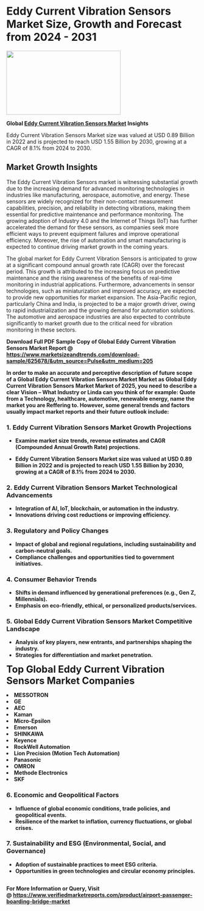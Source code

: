 <H1>Eddy Current Vibration Sensors Market Size, Growth and Forecast from 2024 - 2031</H1><img class="aligncenter size-medium wp-image-584254" src="https://thirdeyenews.in/wp-content/uploads/2024/09/Global-Market-Research-300x168.jpeg" alt="" width="300" height="168" /><p><strong>Global&nbsp;<a href="https://www.marketsizeandtrends.com/download-sample/625678/&amp;utm_source=Pulse&amp;utm_medium=205">Eddy Current Vibration Sensors Market</a> Insights</strong></p><p>Eddy Current Vibration Sensors Market size was valued at USD 0.89 Billion in 2022 and is projected to reach USD 1.55 Billion by 2030, growing at a CAGR of 8.1% from 2024 to 2030.</p><p><h2>Market Growth Insights</h2> <p>The Eddy Current Vibration Sensors market is witnessing substantial growth due to the increasing demand for advanced monitoring technologies in industries like manufacturing, aerospace, automotive, and energy. These sensors are widely recognized for their non-contact measurement capabilities, precision, and reliability in detecting vibrations, making them essential for predictive maintenance and performance monitoring. The growing adoption of Industry 4.0 and the Internet of Things (IoT) has further accelerated the demand for these sensors, as companies seek more efficient ways to prevent equipment failures and improve operational efficiency. Moreover, the rise of automation and smart manufacturing is expected to continue driving market growth in the coming years.</p> <p><strong></strong></p> <p>The global market for Eddy Current Vibration Sensors is anticipated to grow at a significant compound annual growth rate (CAGR) over the forecast period. This growth is attributed to the increasing focus on predictive maintenance and the rising awareness of the benefits of real-time monitoring in industrial applications. Furthermore, advancements in sensor technologies, such as miniaturization and improved accuracy, are expected to provide new opportunities for market expansion. The Asia-Pacific region, particularly China and India, is projected to be a major growth driver, owing to rapid industrialization and the growing demand for automation solutions. The automotive and aerospace industries are also expected to contribute significantly to market growth due to the critical need for vibration monitoring in these sectors. <p><strong></p><p><span class=""><strong>Download Full PDF Sample Copy of Global Eddy Current Vibration Sensors Market Report</strong> @ <a href="https://www.marketsizeandtrends.com/download-sample/625678/&amp;utm_source=Pulse&amp;utm_medium=205" target="_blank">https://www.marketsizeandtrends.com/download-sample/625678/&amp;utm_source=Pulse&amp;utm_medium=205</a></span></p><p>In order to make an accurate and perceptive description of future scope of a Global&nbsp;Eddy Current Vibration Sensors Market Market as Global&nbsp;Eddy Current Vibration Sensors Market Market of 2025, you need to describe a clear Vision &ndash; What Industry or Linda can you think of for example: Quote from a Technology, healthcare, automotive, renewable energy, name the market you are Reffering to. However, some general trends and factors usually impact market reports and their future outlook include:</p><h3>1.&nbsp;<strong>Eddy Current Vibration Sensors Market Growth Projections</strong></h3><ul><li>Examine market size trends, revenue estimates and CAGR (Compounded Annual Growth Rate) projections.</li><li><p>Eddy Current Vibration Sensors Market size was valued at USD 0.89 Billion in 2022 and is projected to reach USD 1.55 Billion by 2030, growing at a CAGR of 8.1% from 2024 to 2030.</p></li></ul><h3>2.&nbsp;<strong>Eddy Current Vibration Sensors Market Technological Advancements</strong></h3><ul><li>Integration of AI, IoT, blockchain, or automation in the industry.</li><li>Innovations driving cost reductions or improving efficiency.</li></ul><h3>3.&nbsp;<strong>Regulatory and Policy Changes</strong></h3><ul><li>Impact of global and regional regulations, including sustainability and carbon-neutral goals.</li><li>Compliance challenges and opportunities tied to government initiatives.</li></ul><h3>4.&nbsp;<strong>Consumer Behavior Trends</strong></h3><ul><li>Shifts in demand influenced by generational preferences (e.g., Gen Z, Millennials).</li><li>Emphasis on eco-friendly, ethical, or personalized products/services.</li></ul><h3>5.&nbsp;<strong>Global Eddy Current Vibration Sensors Market Competitive Landscape</strong></h3><ul><li>Analysis of key players, new entrants, and partnerships shaping the industry.</li><li>Strategies for differentiation and market penetration.</li></ul><p data-pm-slice="1 1 []"><span style="color: inherit; font-family: inherit; font-size: 25px;">Top Global Eddy Current Vibration Sensors Market Companies</span></p><div class="" data-test-id=""><p><li>MESSOTRON</li><li> GE</li><li> AEC</li><li> Kaman</li><li> Micro-Epsilon</li><li> Emerson</li><li> SHINKAWA</li><li> Keyence</li><li> RockWell Automation</li><li> Lion Precision (Motion Tech Automation)</li><li> Panasonic</li><li> OMRON</li><li> Methode Electronics</li><li> SKF</li></p></div><h3>6.&nbsp;<strong>Economic and Geopolitical Factors</strong></h3><ul><li>Influence of global economic conditions, trade policies, and geopolitical events.</li><li>Resilience of the market to inflation, currency fluctuations, or global crises.</li></ul><h3>7.&nbsp;<strong>Sustainability and ESG (Environmental, Social, and Governance)</strong></h3><ul><li>Adoption of sustainable practices to meet ESG criteria.</li><li>Opportunities in green technologies and circular economy principles.</li></ul><h2><strong style="font-size: 14px;">For More Information or Query, Visit @&nbsp;</strong><a style="background-color: #ffffff; font-size: 14px;" href="https://www.marketsizeandtrends.com/report/eddy-current-vibration-sensors-market/" target="_blank">https://www.verifiedmarketreports.com/product/airport-passenger-boarding-bridge-market</a></h2>
